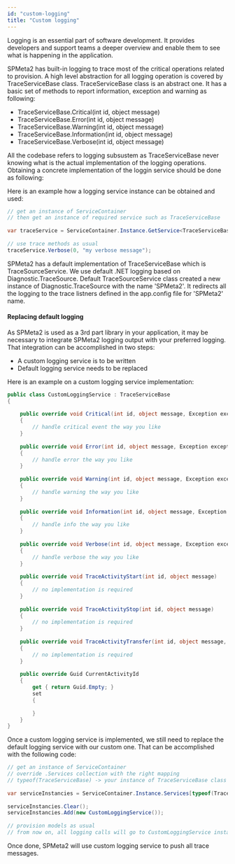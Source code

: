 ```yaml
---
id: "custom-logging"
title: "Custom logging"
---
```


Logging is an essential part of software development. 
It provides developers and support teams a deeper overview and enable them to see what is happening in the application. 

SPMeta2 has built-in logging to trace most of the critical operations related to provision. 
A high level abstraction for all logging operation is covered by TraceServiceBase class. TraceServiceBase class is an abstract one. It has a basic set of methods to report information, exception and warning as following:
* TraceServiceBase.Critical(int id, object message)
* TraceServiceBase.Error(int id, object message)
* TraceServiceBase.Warning(int id, object message)
* TraceServiceBase.Information(int id, object message)
* TraceServiceBase.Verbose(int id, object message)

All the codebase refers to logging subsustem as TraceServiceBase never knowing what is the actual implementation of the logging operations.
Obtaining a concrete implementation of the loggin service should be done as following:

Here is an example how a logging service instance can be obtained and used:

```cs
// get an instance of ServiceContainer
// then get an instance of required service such as TraceServiceBase
 
var traceService = ServiceContainer.Instance.GetService<TraceServiceBase>();
 
// use trace methods as usual
traceService.Verbose(0, "my verbose message");
```

SPMeta2 has a default implementation of TraceServiceBase which is TraceSourceService. We use default .NET logging based on Diagnostic.TraceSource. 
Default TraceSourceService class created a new instance of Diagnostic.TraceSource with the name 'SPMeta2'. It redirects all the logging to the trace listners defined in the app.config file for 'SPMeta2' name.

#### Replacing default logging
As SPMeta2 is used as a 3rd part library in your application, it may be necessary to integrate SPMeta2 logging output with your preferred logging. 
That integration can be accomplished in two steps:
* A custom logging service is to be written
* Default logging service needs to be replaced

Here is an example on a custom logging service implementation:

```cs
public class CustomLoggingService : TraceServiceBase
{
 
    public override void Critical(int id, object message, Exception exception)
    {
        // handle critical event the way you like
    }
 
    public override void Error(int id, object message, Exception exception)
    {
        // handle error the way you like
    }
 
    public override void Warning(int id, object message, Exception exception)
    {
        // handle warning the way you like
    }
 
    public override void Information(int id, object message, Exception exception)
    {
        // handle info the way you like
    }
 
    public override void Verbose(int id, object message, Exception exception)
    {
        // handle verbose the way you like
    }
 
    public override void TraceActivityStart(int id, object message)
    {
        // no implementation is required
    }
 
    public override void TraceActivityStop(int id, object message)
    {
        // no implementation is required
    }
 
    public override void TraceActivityTransfer(int id, object message, Guid relatedActivityId)
    {
        // no implementation is required
    }
 
    public override Guid CurrentActivityId
    {
        get { return Guid.Empty; }
        set
        {
 
        }
    }
}
```

Once a custom logging service is implemented, we still need to replace the default logging service with our custom one. That can be accomplished with the following code:

```cs
// get an instance of ServiceContainer
// override .Services collection with the right mapping
// typeof(TraceServiceBase) -> your instance of TraceServiceBase class
 
var serviceInstancies = ServiceContainer.Instance.Services[typeof(TraceServiceBase)];
 
serviceInstancies.Clear();
serviceInstancies.Add(new CustomLoggingService());
 
// provision models as usual
// from now on, all logging calls will go to CustomLoggingService instance
```

Once done, SPMeta2 will use custom logging service to push all trace messages.